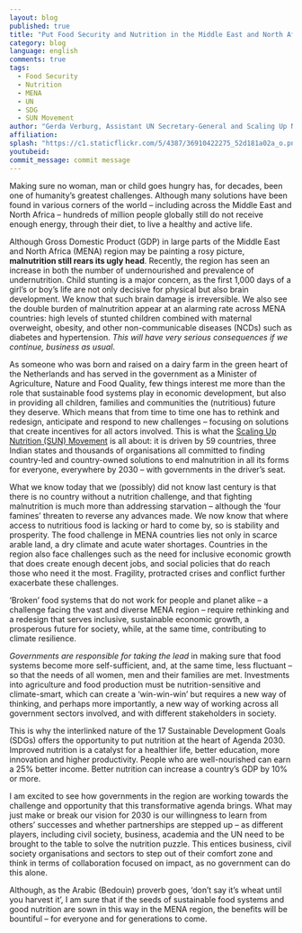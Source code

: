 ```yaml
---
layout: blog
published: true
title: "Put Food Security and Nutrition in the Middle East and North Africa at the Heart of Implementing the Sustainable Development Goals!"
category: blog
language: english
comments: true
tags: 
  - Food Security
  - Nutrition
  - MENA
  - UN
  - SDG
  - SUN Movement
author: "Gerda Verburg, Assistant UN Secretary-General and Scaling Up Nutrition (SUN) Movement Coordinator"
affiliation: 
splash: "https://c1.staticflickr.com/5/4387/36910422275_52d181a02a_o.png"
youtubeid: 
commit_message: commit message
---
```

Making sure no woman, man or child goes hungry has, for decades, been one of humanity’s greatest challenges. Although many solutions have been found in various corners of the world – including across the Middle East and North Africa – hundreds of million people globally still do not receive enough energy, through their diet, to live a healthy and active life.




 
Although Gross Domestic Product (GDP) in large parts of the Middle East and North Africa (MENA) region may be painting a rosy picture, **malnutrition still rears its ugly head**. Recently, the region has seen an increase in both the number of undernourished and prevalence of undernutrition. Child stunting is a major concern, as the first 1,000 days of a girl’s or boy’s life are not only decisive for physical but also brain development. We know that such brain damage is irreversible. We also see the double burden of malnutrition appear at an alarming rate across MENA countries: high levels of stunted children combined with maternal overweight, obesity, and other non-communicable diseases (NCDs) such as diabetes and hypertension. *This will have very serious consequences if we continue, business as usual*. <!-- more -->






As someone who was born and raised on a dairy farm in the green heart of the Netherlands and has served in the government as a Minister of Agriculture, Nature and Food Quality, few things interest me more than the role that sustainable food systems play in economic development, but also in providing all children, families and communities the (nutritious) future they deserve. Which means that from time to time one has to rethink and redesign, anticipate and respond to new challenges – focusing on solutions that create incentives for all actors involved.  This is what the [Scaling Up Nutrition (SUN) Movement](http://www.scalingupnutrition.org/) is all about: it is driven by 59 countries, three Indian states and thousands of organisations all committed to finding country-led and country-owned solutions to end malnutrition in all its forms for everyone, everywhere by 2030 – with governments in the driver’s seat.





What we know today that we (possibly) did not know last century is that there is no country without a nutrition challenge, and that fighting malnutrition is much more than addressing starvation – although the ‘four famines’ threaten to reverse any advances made. We now know that where access to nutritious food is lacking or hard to come by, so is stability and prosperity. The food challenge in MENA countries lies not only in scarce arable land, a dry climate and acute water shortages. Countries in the region also face challenges such as the need for inclusive economic growth that does create enough decent jobs, and social policies that do reach those who need it the most. Fragility, protracted crises and conflict further exacerbate these challenges. 






‘Broken’ food systems that do not work for people and planet alike – a challenge facing the vast and diverse MENA region – require rethinking and a redesign that serves inclusive, sustainable economic growth, a prosperous future for society, while, at the same time, contributing to climate resilience. 






*Governments are responsible for taking the lead* in making sure that food systems become more self-sufficient, and, at the same time, less fluctuant – so that the needs of all women, men and their families are met. Investments into agriculture and food production must be nutrition-sensitive and climate-smart, which can create a ‘win-win-win’ but requires a new way of thinking, and perhaps more importantly, a new way of working across all government sectors involved, and with different stakeholders in society. 






This is why the interlinked nature of the 17 Sustainable Development Goals (SDGs) offers the opportunity to put nutrition at the heart of Agenda 2030. Improved nutrition is a catalyst for a healthier life, better education, more innovation and higher productivity. People who are well-nourished can earn a 25% better income. Better nutrition can increase a country’s GDP by 10% or more. 






I am excited to see how governments in the region are working towards the challenge and opportunity that this transformative agenda brings. What may just make or break our vision for 2030 is our willingness to learn from others’ successes and whether partnerships are stepped up – as different players, including civil society, business, academia and the UN need to be brought to the table to solve the nutrition puzzle. This entices business, civil society organisations and sectors to step out of their comfort zone and think in terms of collaboration focused on impact, as no government can do this alone. 







Although, as the Arabic (Bedouin) proverb goes, ‘don’t say it’s wheat until you harvest it’, I am sure that if the seeds of sustainable food systems and good nutrition are sown in this way in the MENA region, the benefits will be bountiful – for everyone and for generations to come.